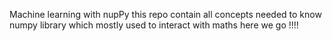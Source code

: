 Machine learning with nupPy
this repo contain all concepts needed to know numpy library which mostly used to interact with maths
here we go !!!!
